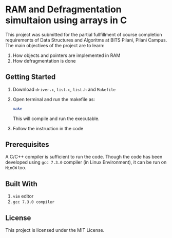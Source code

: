 # RAM and Defragmentation simultaion using arrays in C
This project was submitted for the partial fullfillment of course completion requirements of Data Structures and Algoritms at BITS Pilani, Pilani Campus.
The main objectives of the project are to learn:
1) How objects and pointers are implemented in RAM
2) How defragmentation is done

## Getting Started
1. Download `driver.c`, `list.c`, `list.h` and `Makefile`

2. Open terminal and run the makefile as:
   ```bash
   make
   ```
   This will compile and run the executable.
  
3. Follow the instruction in the code

## Prerequisites
A C/C++ compiler is sufficient to run the code. Though the code has been developed using `gcc 7.3.0` compiler (in Linux Environment), it can be run on `MinGW` too.

## Built With
1. `vim` editor
2. `gcc 7.3.0 compiler`

## License
This project is licensed under the MIT License.
